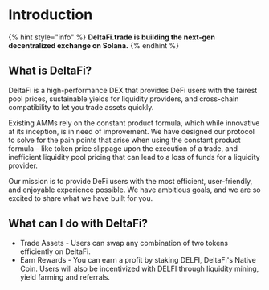# Introduction

{% hint style="info" %}
**DeltaFi.trade is building the next-gen decentralized exchange on Solana.**
{% endhint %}

## What is DeltaFi?

DeltaFi is a high-performance DEX that provides DeFi users with the fairest pool prices, sustainable yields for liquidity providers, and cross-chain compatibility to let you trade assets quickly. &#x20;

Existing AMMs rely on the constant product formula, which while innovative at its inception, is in need of improvement. We have designed our protocol to solve for the pain points that arise when using the constant product formula – like token price slippage upon the execution of a trade, and inefficient liquidity pool pricing that can lead to a loss of funds for a liquidity provider. &#x20;

Our mission is to provide DeFi users with the most efficient, user-friendly, and enjoyable experience possible. We have ambitious goals, and we are so excited to share what we have built for you.

## What can I do with DeltaFi?

* Trade Assets - Users can swap any combination of two tokens efficiently on DeltaFi.&#x20;
* Earn Rewards - You can earn a profit by staking DELFI, DeltaFi's Native Coin. Users will also be incentivized with DELFI through liquidity mining, yield farming and referrals.  &#x20;
